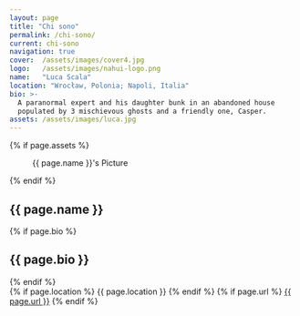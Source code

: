 ```yaml
---
layout: page
title: "Chi sono"
permalink: /chi-sono/
current: chi-sono
navigation: true
cover:  /assets/images/cover4.jpg
logo:   /assets/images/nahui-logo.png
name:   "Luca Scala"
location: "Wrocław, Polonia; Napoli, Italia"
bio: >-
  A paranormal expert and his daughter bunk in an abandoned house
  populated by 3 mischievous ghosts and a friendly one, Casper.
assets: /assets/images/luca.jpg
---
```


<!-- Author profile -->
<section class="author-profile inner">
  {% if page.assets %}
    <figure class="author-image">
      <div
        class="img"
        style="background-image:url({{ page.assets | relative_url }});">
        <span class="hidden">{{ page.name }}'s Picture</span>
      </div>
    </figure>
  {% endif %}
  <h1 class="author-title">{{ page.name }}</h1>
  {% if page.bio %}
    <div style="text-align: justify; text-justify: inter-word;">
      <h2 class="author-bio">{{ page.bio }}</h2>
    </div>
  {% endif %}
  <div class="author-meta">
    {% if page.location %}
      <span class="author-location icon-location">{{ page.location }}</span>
    {% endif %}
    {% if page.url %}
      <span class="author-link icon-link">
        <a href="{{ page.url_full }}">{{ page.url }}</a>
      </span>
    {% endif %}
  </div>
</section>
